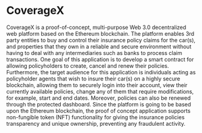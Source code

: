# CoverageX

CoverageX is a proof-of-concept, multi-purpose Web 3.0 decentralized web platform based on the Ethereum blockchain. The platform enables 3rd party entities to buy and control their insurance policy claims for the car(s), and properties that they own in a reliable and secure environment without having to deal with any intermediaries such as banks to process claim transactions. One goal of this application is to develop a smart contract for allowing policyholders to create, cancel and renew their policies. Furthermore, the target audience for this application is individuals acting as policyholder agents that wish to insure their car(s) on a highly secure blockchain, allowing them to securely login into their account, view their currently available policies, change any of them that require modifications, for example, start and end dates. Moreover, policies can also be renewed through the protected dashboard. Since the platform is going to be based upon the Ethereum blockchain, the proof of concept application supports non-fungible token (NFT) functionality for giving the insurance policies transparency and unique ownership, preventing any fraudulent activity.
